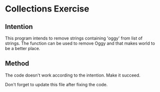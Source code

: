 # Collections Exercise

## Intention

This program intends to remove strings containing 'oggy' from list of strings.
The function can be used to remove Oggy and that makes world to be a better place.

## Method

The code doesn't work according to the intention. Make it succeed.

Don't forget to update this file after fixing the code.
